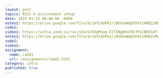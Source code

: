 ```yaml
---
layout: post
topics: RISC-V environment setup
date: 2025-01-22 08:00:00 -0800
notes1: https://drive.google.com/file/d/1mTLk8PA1rjBUdvmWqEGhXtzAMQZzMWH9/view?usp=sharing
code1: 
video1: https://usfca.zoom.us/rec/share/O3pMuaq-E1TSNgDKsF8CfFoCBEDIAFrxr5GFHh-MkHRP2AaZF34I-Ke0JKeZL8FP.D4eZVvrbhcApJ3OP
notes2: https://drive.google.com/file/d/1mTLk8PA1rjBUdvmWqEGhXtzAMQZzMWH9/view?usp=sharing
code2: 
video2: 
assignment: 
  name: Lab01
  url: /assignments/lab01.html
category: intro
published: true
---
```

